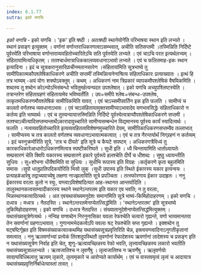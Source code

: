 ```yaml
---
index: 6.1.77
sutra: इको यणचि

---
```

_इको यणचि_ - इको यणचि । 'इक' इति षष्ठी । अतःषष्ठी स्थानेयोगे॑ति परिभाषया स्थान इति लभ्यते । स्थानं प्रसङ्ग इत्युक्तम् । वर्णानां वर्णान्तराधिकरणत्वाऽसम्भवात्, अचीति सतिसप्तमी ।तस्मिन्निति निर्दिष्टे पूर्वस्ये॑ति परिभाषाया वर्णान्तराव्यवहितोच्चारितेऽचि सति पूर्वस्येति लभ्यते । एवं चाऽचि परत इत्यर्थलभ्यम् । संहितायामित्यधिकृतम् । ततश्चार्धमात्राधिककालव्यवधानाऽभावो लभ्यते । एवं च फलितमाह-इकः स्थान इत्यादिना । इदं च सूत्राक्षरानुसारिप्राचीनमतानसारेण ।संहिताया॑मिति सूत्रभाष्ये तु सामीपिकात्मकौपश्लेषिकाधिकरणे अचीति सप्तमीं तस्मिन्नित्यनेनाश्रित्य संहिताधिकारः प्रत्याख्यातः । इत्थं हि तत्र भाष्यम् -अयं योगः शक्योऽवक्तुम् । कथम् । अधिकरणं नाम त्रिप्रकारं व्यापकमौपश्लेषिकं वैषयिकमिति । शब्दस्य तु शब्देन कोऽन्योऽभिसंबन्धो भवितुमर्हत्यन्यदत उपश्लेषात् । इको यणचि अच्युपश्लिष्टस्येति । तत्रान्तरेण संहिताग्रहणं संहितायामेव भविष्यती॑ति । उप=समीपे श्लेषः=संबन्धः-उपश्लेषः, तत्कृतमधिकरणमौवश्लेषिकं सामीपिकमिति यावत् । एवं चाऽच्समीपवर्तिन इक इति फलति । सामीप्यं च कालतो वर्णतश्च व्यवधानाऽभावः । एवं चाऽसंहितायामुक्तसामीप्याऽभावादेव यणभावसिद्धेः संहिताधिकारो न कर्तव्य इति भाष्यार्थः । एवं च तुस्यन्यायात्तस्मिन्निति निर्दिष्टे पूर्वस्येत्यत्राप्यौपश्लेषिकाधिकरणे सप्तमी । ततश्चाऽचीत्यादिसप्तम्यन्तार्थेऽकारादावुच्चारिते सामीप्यसम्बन्धेन विद्यमानस्य पूर्वस्य कार्यं स्यादित्यर्थः । फलति । नत्वव्यवहितोच्चारिते इत्यव्यवहितत्वविशेषणमुच्चारिते देयम्, सामीपिकाधिकरणसप्तम्यैव तल्लाभात् । सामीप्यस्य च तत्र कालतो वर्णतश्च व्यवधानाऽभावात्मकत्वात् । एवं च तत्र नैरन्तर्यार्थं निग्र्रहणं न कर्तव्यम् । इदं चस्नुक्रमो॑रिति सूत्रे, 'तत्र च दीयते' इति सूत्रे च कैयटे सपष्टम् । अधिकरणत्रैविध्यं तु कारकाधिकारेआधारोऽधिकरण॑मित्यत्र स्पष्टीकरिष्यते । सुधी इति । ध्यै चिन्तायामिति धातोध्र्यायतेः सम्प्रसारणं चेति क्विपि यकारस्य सम्प्रसारणे इकारे पूर्वरूपे हलश्चेति दीर्घे च धीशब्दः । सुष्ठु ध्यायन्तीति सुधियः । सु=शोभना धीर्येषामिति वा सुधियः । सुधीभि रूपास्य इति विग्रहः ।कर्तृकरणे कृता बहुल॑मिति समासः ।सुपो धातुप्रातिपदिकयो॑रिति भिसो लुक् ।सुधी उपास्य इति स्थिते ईकारस्य यकार इत्यन्वयः । प्रत्याह#आरेषु तद्वाच्यवाच्येषु लक्षणा नाज्झलाविति सूत्रे प्रपञ्चिता । तत्स्फोरणाय ईकार उदाहृतः । ननु ईकारस्य वरलाः कुतो न स्युः, यण्त्वाऽविशेषांदित्यत आह-स्थानत आन्तर्यादिति । तालुस्थानकत्वसाम्यादीकारस्य स्थाने स्थानेऽन्तरतम इति यकार एव भवति; न तु वरलाः, भिन्नस्थानकत्वादित्यर्थः । अत एवयथासंख्यमनुदेशः समाना॑मिति सूत्रे भाष्यं-किमिहोदाहरणम् । इको यणचि । दध्यत्र । मध्वत्र । नैतदस्ति । स्थानेऽन्तरतमेनाप्येतत्सिद्ध॑मिति । 'स्थानेऽन्तरतम' इति सूत्रभाष्ये तुकिमिहोदाहरणम्  । इको यणचि । दध्यत्र नैतदस्ति । संख्यातानुदेशेनाप्येतत्सिद्ध॑मित्युक्तम् । यथासंख्यसूत्रेणेत्यर्थः । नन्विह यण्शब्देन निरनुनासिका यवला रेफश्चेति चत्वारो गृह्यन्ते, यणो भाव्यमानतया तेन सवर्णानां ग्रहणाऽभावात् । गुणानामभेदकत्वेऽपि यवलाः षट् रेफश्चेति सप्त गृह्यन्ते । इक्शब्देन तु षट्षष्टिर्गृह्रत इति विषमसंख्याकत्वात्कथमिह यथासंख्यसूत्रप्रवृत्तिरिति चेन्न, इक्त्वयण्त्वादिनाऽनुगतीकृतानां समत्वात् । ननु ऋलवर्णाभ्यां प्रत्येकं तिंरशदुपस्थितौ लृवर्णानां रेफादेशस्य ऋवर्णानां लादेशस्य च प्रसङ्ग इति न यथासंख्यसूत्रेण निर्वाह इति चेत्, शृणु-ऋत्वावच्छिन्नस्य रेफो भवति, लृत्त्वावच्छिन्नस्य लकारो भवतीति यथासंख्यसूत्राल्लभ्यते । ऋत्वजातिश्च न लृवर्णेषु । लृत्वजातिश्च न ऋवर्णेषु । ऋलृवर्णयोः सावण्र्यविधिबलात्तु ऋत्वम् लृकारे, लृत्वमृकारे च आरोप्यते कार्यार्थम् । एवं च वास्तवमृत्वं लृत्वं च आदायात्र यथासंख्यप्रवृत्तिर्निर्बाधेत्यास्तां तावत् ।